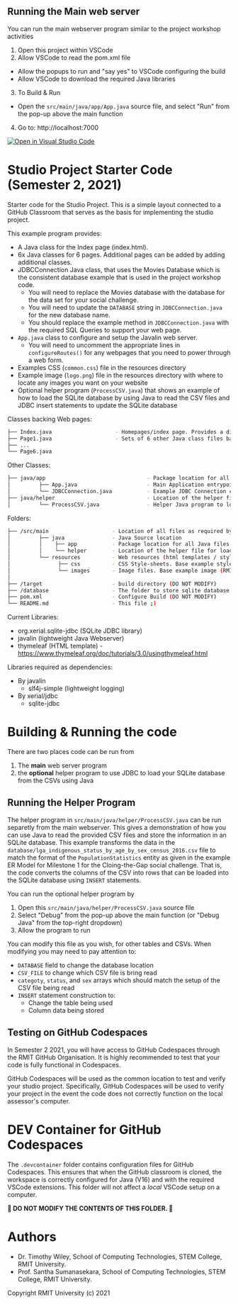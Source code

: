 ## Running the Main web server
You can run the main webserver program similar to the project workshop activities
1. Open this project within VSCode
2. Allow VSCode to read the pom.xml file
 - Allow the popups to run and "say yes" to VSCode configuring the build
 - Allow VSCode to download the required Java libraries
3. To Build & Run
 - Open the ``src/main/java/app/App.java`` source file, and select "Run" from the pop-up above the main function
4. Go to: http://localhost:7000


[![Open in Visual Studio Code](https://classroom.github.com/assets/open-in-vscode-f059dc9a6f8d3a56e377f745f24479a46679e63a5d9fe6f495e02850cd0d8118.svg)](https://classroom.github.com/online_ide?assignment_repo_id=6049355&assignment_repo_type=AssignmentRepo)
# Studio Project Starter Code (Semester 2, 2021)
Starter code for the Studio Project. This is a simple layout connected to a GitHub Classroom that serves as the basis for implementing the studio project. 

This example program provides:

* A Java class for the Index page (index.html).
* 6x Java classes for 6 pages. Additional pages can be added by adding additional classes.
* JDBCConnection Java class, that uses the Movies Database which is the consistent database example that is used in the project workshop code.
    * You will need to replace the Movies database with the database for the data set for your social challenge.
    * You will need to update the ```DATABASE``` string in ```JDBCConnection.java``` for the new database name.
    * You should replace the example method in ```JDBCConnection.java``` with the required SQL Queries to support your web page.
* ```App.java``` class to configure and setup the Javalin web server. 
    * You will need to uncomment the appropriate lines in ```configureRoutes()``` for any webpages that you need to power through a web form.
* Examples CSS (```common.css```) file in the resources directory
* Example image (```logo.png```) file in the resources directory with where to locate any images you want on your website
* Optional helper program (``ProcessCSV.java``) that shows an example of how to load the SQLite database by using Java to read the CSV files and JDBC insert statements to update the SQLite database

Classes backing Web pages:
```bash
├── Index.java                    - Homepages/index page. Provides a directory to all other pages
├── Page1.java                    - Sets of 6 other Java class files backing 6 other pages.
├── ...
└── Page6.java                        
```

Other Classes:
```bash
├── java/app                                - Package location for all Java files for the webserver
│         ├── App.java                      - Main Application entrypoint for Javalin
│         └── JDBCConnection.java           - Example JDBC Connection class based on Studio Project Workshop content
├── java/helper                             - Location of the helper file for loading SQLite with JDBC
│         └── ProcessCSV.java               - Helper Java program to load SQLite database from the provided CSVs
```

Folders:
```bash
├── /src/main                    - Location of all files as required by build configuration
│         ├── java               - Java Source location
│         │    ├── app           - Package location for all Java files for the webserver
│         │    └── helper        - Location of the helper file for loading SQLite with JDBC
│         └── resources          - Web resources (html templates / style sheets)
│               ├── css          - CSS Style-sheets. Base example style sheet (common.css) provided
│               └── images       - Image files. Base example image (RMIT Logo) provided
│ 
├── /target                      - build directory (DO NOT MODIFY)
├── /database                    - The folder to store sqlite database files (*.db files), SQL script (*.sql), and other files related to the database
├── pom.xml                      - Configure Build (DO NOT MODIFY)
└── README.md                    - This file ;)
```

Current Libraries:
* org.xerial.sqlite-jdbc (SQLite JDBC library)
* javalin (lightweight Java Webserver)
* thymeleaf (HTML template) - https://www.thymeleaf.org/doc/tutorials/3.0/usingthymeleaf.html

Libraries required as dependencies:
* By javalin
   * slf4j-simple (lightweight logging)
* By xerial/jdbc
   * sqlite-jdbc

# Building & Running the code
There are two places code can be run from
1. The **main** web server program
2. the **optional** helper program to use JDBC to load your SQLite database from the CSVs using Java



## Running the Helper Program
The helper program in ``src/main/java/helper/ProcessCSV.java`` can be run separetly from the main webserver. This gives a demonstration of how you can use Java to read the provided CSV files and store the information in an SQLite database. This example transforms the data in the ``database/lga_indigenous_status_by_age_by_sex_census_2016.csv`` file to match the format of the ``PopulationStatistics`` entity as given in the example ER Model for Milestone 1 for the Cloing-the-Gap social challenge. That is, the code converts the columns of the CSV into rows that can be loaded into the SQLite database using ``INSERT`` statements.

You can run the optional helper program by
1. Open this ``src/main/java/helper/ProcessCSV.java`` source file
1. Select "Debug" from the pop-up above the main function (or "Debug Java" from the top-right dropdown)
1. Allow the program to run

You can modify this file as you wish, for other tables and CSVs. When modifying you may need to pay attention to:
* ``DATABASE`` field to change the database location
* ``CSV_FILE`` to change which CSV file is bring read
* ``categoty``, ``status``, and ``sex`` arrays which should match the setup of the CSV file being read
* ``INSERT`` statement construction to:
    * Change the table being used
    * Column data being stored

## Testing on GitHub Codespaces
In Semester 2 2021, you will have access to GitHub Codespaces through the RMIT GitHub Organisation. It is highly recommended to test that your code is fully functional in Codespaces.

GitHub Codespaces will be used as the common location to test and verify your studio project. Specifically, GitHub Codespaces will be used to verify your project in the event the code does not correctly function on the local assessor's computer.

# DEV Container for GitHub Codespaces
The ```.devcontainer``` folder contains configuration files for GitHub Codespaces.
This ensures that when the GitHub classroom is cloned, the workspace is correctly configured for Java (V16) and with the required VSCode extensions.
This folder will not affect a *local* VSCode setup on a computer.

**🚨 DO NOT MODIFY THE CONTENTS OF THIS FOLDER. 🚨**

# Authors
* Dr. Timothy Wiley, School of Computing Technologies, STEM College, RMIT University.
* Prof. Santha Sumanasekara, School of Computing Technologies, STEM College, RMIT University.

Copyright RMIT University (c) 2021

